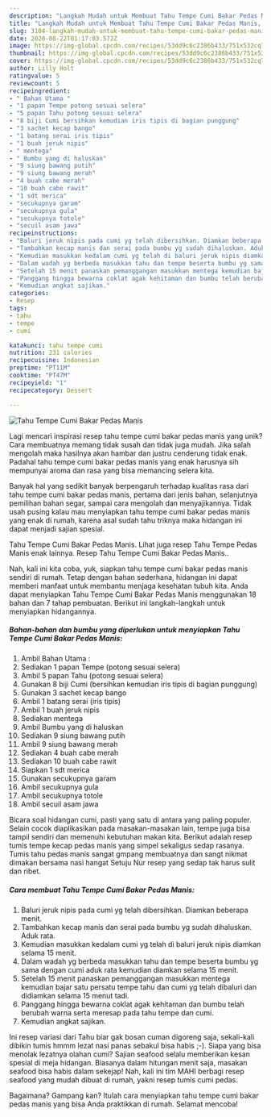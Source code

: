 ```yaml
---
description: "Langkah Mudah untuk Membuat Tahu Tempe Cumi Bakar Pedas Manis, Menggugah Selera"
title: "Langkah Mudah untuk Membuat Tahu Tempe Cumi Bakar Pedas Manis, Menggugah Selera"
slug: 3104-langkah-mudah-untuk-membuat-tahu-tempe-cumi-bakar-pedas-manis-menggugah-selera
date: 2020-08-22T01:17:03.572Z
image: https://img-global.cpcdn.com/recipes/53dd9c6c2386b433/751x532cq70/tahu-tempe-cumi-bakar-pedas-manis-foto-resep-utama.jpg
thumbnail: https://img-global.cpcdn.com/recipes/53dd9c6c2386b433/751x532cq70/tahu-tempe-cumi-bakar-pedas-manis-foto-resep-utama.jpg
cover: https://img-global.cpcdn.com/recipes/53dd9c6c2386b433/751x532cq70/tahu-tempe-cumi-bakar-pedas-manis-foto-resep-utama.jpg
author: Lilly Holt
ratingvalue: 5
reviewcount: 5
recipeingredient:
- " Bahan Utama "
- "1 papan Tempe potong sesuai selera"
- "5 papan Tahu potong sesuai selera"
- "8 biji Cumi bersihkan kemudian iris tipis di bagian punggung"
- "3 sachet kecap bango"
- "1 batang serai iris tipis"
- "1 buah jeruk nipis"
- " mentega"
- " Bumbu yang di haluskan"
- "9 siung bawang putih"
- "9 siung bawang merah"
- "4 buah cabe merah"
- "10 buah cabe rawit"
- "1 sdt merica"
- "secukupnya garam"
- "secukupnya gula"
- "secukupnya totole"
- "secuil asam jawa"
recipeinstructions:
- "Baluri jeruk nipis pada cumi yg telah dibersihkan. Diamkan beberapa menit."
- "Tambahkan kecap manis dan serai pada bumbu yg sudah dihaluskan. Aduk rata."
- "Kemudian masukkan kedalam cumi yg telah di baluri jeruk nipis diamkan selama 15 menit."
- "Dalam wadah yg berbeda masukkan tahu dan tempe beserta bumbu yg sama dengan cumi aduk rata kemudian diamkan selama 15 menit."
- "Setelah 15 menit panaskan pemanggangan masukkan mentega kemudian bajar satu persatu tempe tahu dan cumi yg telah dibaluri dan didiamkan selama 15 menut tadi."
- "Panggang hingga bewarna coklat agak kehitaman dan bumbu telah berubah warna serta meresap pada tahu tempe dan cumi."
- "Kemudian angkat sajikan."
categories:
- Resep
tags:
- tahu
- tempe
- cumi

katakunci: tahu tempe cumi 
nutrition: 231 calories
recipecuisine: Indonesian
preptime: "PT11M"
cooktime: "PT47M"
recipeyield: "1"
recipecategory: Dessert

---
```



![Tahu Tempe Cumi Bakar Pedas Manis](https://img-global.cpcdn.com/recipes/53dd9c6c2386b433/751x532cq70/tahu-tempe-cumi-bakar-pedas-manis-foto-resep-utama.jpg)

Lagi mencari inspirasi resep tahu tempe cumi bakar pedas manis yang unik? Cara membuatnya memang tidak susah dan tidak juga mudah. Jika salah mengolah maka hasilnya akan hambar dan justru cenderung tidak enak. Padahal tahu tempe cumi bakar pedas manis yang enak harusnya sih mempunyai aroma dan rasa yang bisa memancing selera kita.

Banyak hal yang sedikit banyak berpengaruh terhadap kualitas rasa dari tahu tempe cumi bakar pedas manis, pertama dari jenis bahan, selanjutnya pemilihan bahan segar, sampai cara mengolah dan menyajikannya. Tidak usah pusing kalau mau menyiapkan tahu tempe cumi bakar pedas manis yang enak di rumah, karena asal sudah tahu triknya maka hidangan ini dapat menjadi sajian spesial.

Tahu Tempe Cumi Bakar Pedas Manis. Lihat juga resep Tahu Tempe Pedas Manis enak lainnya. Resep Tahu Tempe Cumi Bakar Pedas Manis..


Nah, kali ini kita coba, yuk, siapkan tahu tempe cumi bakar pedas manis sendiri di rumah. Tetap dengan bahan sederhana, hidangan ini dapat memberi manfaat untuk membantu menjaga kesehatan tubuh kita. Anda dapat menyiapkan Tahu Tempe Cumi Bakar Pedas Manis menggunakan 18 bahan dan 7 tahap pembuatan. Berikut ini langkah-langkah untuk menyiapkan hidangannya.

<!--inarticleads1-->

##### Bahan-bahan dan bumbu yang diperlukan untuk menyiapkan Tahu Tempe Cumi Bakar Pedas Manis:

1. Ambil  Bahan Utama :
1. Sediakan 1 papan Tempe (potong sesuai selera)
1. Ambil 5 papan Tahu (potong sesuai selera)
1. Gunakan 8 biji Cumi (bersihkan kemudian iris tipis di bagian punggung)
1. Gunakan 3 sachet kecap bango
1. Ambil 1 batang serai (iris tipis)
1. Ambil 1 buah jeruk nipis
1. Sediakan  mentega
1. Ambil  Bumbu yang di haluskan
1. Sediakan 9 siung bawang putih
1. Ambil 9 siung bawang merah
1. Sediakan 4 buah cabe merah
1. Sediakan 10 buah cabe rawit
1. Siapkan 1 sdt merica
1. Gunakan secukupnya garam
1. Ambil secukupnya gula
1. Ambil secukupnya totole
1. Ambil secuil asam jawa


Bicara soal hidangan cumi, pasti yang satu di antara yang paling populer. Selain cocok diaplikasikan pada masakan-masakan lain, tempe juga bisa tampil sendiri dan memenuhi kebutuhan makan kita. Berikut adalah resep tumis tempe kecap pedas manis yang simpel sekaligus sedap rasanya. Tumis tahu pedas manis sangat gmpang membuatnya dan sangt nikmat dimakan bersama nasi hangat Setuju Nur resep yang sedap tak harus sulit dan ribet. 

<!--inarticleads2-->

##### Cara membuat Tahu Tempe Cumi Bakar Pedas Manis:

1. Baluri jeruk nipis pada cumi yg telah dibersihkan. Diamkan beberapa menit.
1. Tambahkan kecap manis dan serai pada bumbu yg sudah dihaluskan. Aduk rata.
1. Kemudian masukkan kedalam cumi yg telah di baluri jeruk nipis diamkan selama 15 menit.
1. Dalam wadah yg berbeda masukkan tahu dan tempe beserta bumbu yg sama dengan cumi aduk rata kemudian diamkan selama 15 menit.
1. Setelah 15 menit panaskan pemanggangan masukkan mentega kemudian bajar satu persatu tempe tahu dan cumi yg telah dibaluri dan didiamkan selama 15 menut tadi.
1. Panggang hingga bewarna coklat agak kehitaman dan bumbu telah berubah warna serta meresap pada tahu tempe dan cumi.
1. Kemudian angkat sajikan.


Ini resep variasi dari Tahu biar gak bosan cuman digoreng saja, sekali-kali dibikin tumis hmmm lezat nasi panas sebakul bisa habis ;-). Siapa yang bisa menolak lezatnya olahan cumi? Sajian seafood selalu memberikan kesan spesial di meja hidangan. Biasanya dalam hitungan menit saja, masakan seafood bisa habis dalam sekejap! Nah, kali ini tim MAHI berbagi resep seafood yang mudah dibuat di rumah, yakni resep tumis cumi pedas. 

Bagaimana? Gampang kan? Itulah cara menyiapkan tahu tempe cumi bakar pedas manis yang bisa Anda praktikkan di rumah. Selamat mencoba!
